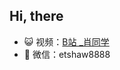 ## Hi, there

- 😺 视频：<a href="https://space.bilibili.com/381243118" target="_blank">B站 _肖同学</a>
- 💬 微信：etshaw8888